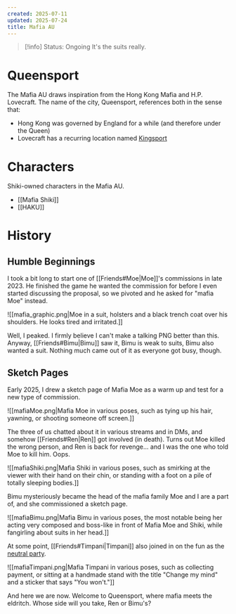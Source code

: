```yaml
---
created: 2025-07-11
updated: 2025-07-24
title: Mafia AU
---
```

> [!info] Status: Ongoing
> It's the suits really.

# Queensport
The Mafia AU draws inspiration from the Hong Kong Mafia and H.P. Lovecraft. The name of the city, Queensport, references both in the sense that:
- Hong Kong was governed by England for a while (and therefore under the Queen)
- Lovecraft has a recurring location named [Kingsport](https://en.wikipedia.org/wiki/Lovecraft_Country#Kingsport)

# Characters
Shiki-owned characters in the Mafia AU.
- [[Mafia Shiki]]
- [[HAKU]]
# History
## Humble Beginnings
I took a bit long to start one of [[Friends#Moe|Moe]]'s commissions in late 2023. He finished the game he wanted the commission for before I even started discussing the proposal, so we pivoted and he asked for "mafia Moe" instead.

![[mafia_graphic.png|Moe in a suit, holsters and a black trench coat over his shoulders. He looks tired and irritated.]]

Well, I peaked. I firmly believe I can't make a talking PNG better than this. Anyway, [[Friends#Bimu|Bimu]] saw it, Bimu is weak to suits, Bimu also wanted a suit. Nothing much came out of it as everyone got busy, though.

## Sketch Pages
Early 2025, I drew a sketch page of Mafia Moe as a warm up and test for a new type of commission.

![[mafiaMoe.png|Mafia Moe in various poses, such as tying up his hair, yawning, or shooting someone off screen.]]

The three of us chatted about it in various streams and in DMs, and somehow [[Friends#Ren|Ren]] got involved (in death). Turns out Moe killed the wrong person, and Ren is back for revenge... and I was the one who told Moe to kill him. Oops.

![[mafiaShiki.png|Mafia Shiki in various poses, such as smirking at the viewer with their hand on their chin, or standing with a foot on a pile of totally sleeping bodies.]]

Bimu mysteriously became the head of the mafia family Moe and I are a part of, and she commissioned a sketch page.

![[mafiaBimu.png|Mafia Bimu in various poses, the most notable being her acting very composed and boss-like in front of Mafia Moe and Shiki, while fangirling about suits in her head.]]

At some point, [[Friends#Timpani|Timpani]] also joined in on the fun as the [neutral party](https://wiki.timpaniumbra.xyz/AU-Showcase---Mafia/OC-Showcase---Mafia-Timpani).

![[mafiaTimpani.png|Mafia Timpani in various poses, such as collecting payment, or sitting at a handmade stand with the title "Change my mind" and a sticker that says "You won't."]]

And here we are now. Welcome to Queensport, where mafia meets the eldritch. Whose side will you take, Ren or Bimu's?